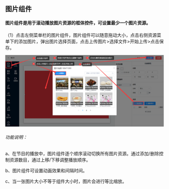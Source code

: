 ## 图片组件
#### 图片组件是用于滚动播放图片资源的框体控件，可设置最少一个图片资源。

（1）点击左侧菜单栏的图片组件，图片组件可以随意拖动大小，点击右侧资源菜单下的添加图片，弹出图片选择页面，点击上传图片>选择文件>开始上传>点击保存。

![avatar](../../images/program/4.png)

###### 功能说明：

a、在节目的播放中，图片组件逐个顺序滚动切换所有图片资源。通过添加/删除控制资源数目，通过上移/下移调整播放顺序。

b、图片组件可设置动画效果和间隔时间。

c、当一张图片大小不等于组件大小时，图片会进行等比缩放。
